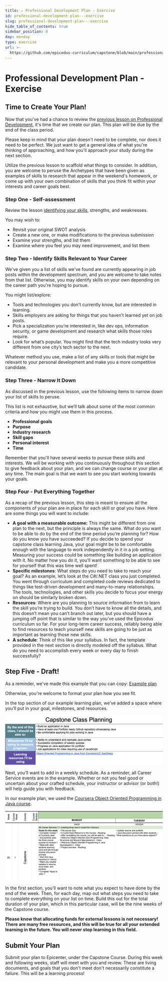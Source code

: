 ```yaml
---
title: ✏️ Professional Development Plan - Exercise
id: professional-development-plan---exercise
slug: professional-development-plan---exercise
hide_table_of_contents: true
sidebar_position: 8
day: monday
type: exercise
url: >-
  https://github.com/epicodus-curriculum/capstone/blob/main/professional_development_planning_exercise.md
---
```


# Professional Development Plan - Exercise


## Time to Create Your Plan!


Now that you've had a chance to review the [previous lesson on Professional Development](/capstone/capstone-week-1/professional-development---planning), it's time that we create our plan. This plan will be due by the end of the class period.


Please keep in mind that your plan doesn't need to be complete, nor does it need to be perfect. We just want to get a general idea of what you're thinking of approaching, and how you'll approach your study during the next section.


Utilize the previous lesson to scaffold what things to consider. In addition, you are welcome to peruse the Archetypes that have been given as examples of skills to research that appear in the weekend's homework, or come up with your own combination of skills that you think fit within your interests and career goals best.


### Step One - Self-assessment


Review the lesson [identifying your skills](/career-services/applying-for-internships-and-jobs/identifying-your-skills-strengths-and-weaknesses), strengths, and weaknesses.


You may wish to:


- Revisit your original SWOT analysis
- Create a new one, or make modifications to the previous submission
- Examine your strengths, and list them
- Examine where you feel you may need improvement, and list them


### Step Two - Identify Skills Relevant to Your Career


We've given you a list of skills we've found are currently appearing in job posts within the development spectrum, and you are welcome to take notes from that list. Otherwise, you may identify skills on your own depending on the career path you're hoping to pursue.


You might list/explore:


- Tools and technologies you don’t currently know, but are interested in learning.
- Skills employers are asking for things that you haven’t learned yet on job posts.
- Pick a specialization you’re interested in, like dev ops, information security, or game development and research what skills those roles require.
- Look for what’s popular. You might find that the tech industry looks very different from one city’s tech sector to the next.




Whatever method you use, make a list of any skills or tools that might be relevant to your personal development and make you a more competitive candidate.




###  Step Three - Narrow It Down


As discussed in the previous lesson, use the following items to narrow down your list of skills to peruse.


This list is not exhaustive, but we’ll talk about some of the most common criteria and how you might use them in this process.


- **Professional goals**
- **Purpose**
- **Industry research**
- **Skill gaps**
- **Personal interest**
- **Time**


Remember that you'll have several weeks to pursue these skills and interests. We will be working with you continuously throughout this section to give feedback about your plan, and we can change course or your plan at any time. The main goal is that we want to see you start working towards your goals.


###  Step Four - Put Everything Together


As a recap of the previous lesson, this step is meant to ensure all the components of your plan are in place for each skill or goal you have. Here are some things you will want to include:


* **A goal with a measurable outcome:** This might be different from one plan to the next, but the principle is always the same. What do you want to be able to do by the end of the time period you’re planning for? How do you know you have succeeded? If you decide to spend your capstone class learning Java, your goal might be to be comfortable enough with the language to work independently in it in a job setting. Measuring your success could be something like building an application with it. No matter how you do it, you’ll want something to be able to see for yourself that this was time well spent!
* **Specific milestones**: What steps do you need to take to reach your goal? As an example, let’s look at the C#/.NET class you just completed. You went through curriculum and completed code reviews dedicated to things like test-driven development and many-to-many relationships. The tools, technologies, and other skills you decide to focus your energy on should be similarly broken down.
* **Resources**: Where are you planning to source information from to learn the skill you’re trying to build. You don’t have to know all the details, and this doesn’t mean you can’t branch out later, but you should have a jumping off point that is similar to the way you’ve used the Epicodus curriculum so far. For your long-term career success, reliably being able to find resources to teach yourself new skills are going to be just as important as learning those new skills.
* **A schedule**: Think of this like your syllabus. In fact, the template provided in the next section is directly modeled off the syllabus. What do you need to accomplish every week or every day to finish successfully?


## Step Five - Draft!


As a reminder, we've made this example that you can copy: [Example plan](https://docs.google.com/spreadsheets/d/1u0TQrLYB4w6Nx24tOAVl7XpBMUmrc4bfF8QsSprJWqQ/edit?usp=sharing)


Otherwise, you're welcome to format your plan how you see fit.


In the top section of our example learning plan, we’ve added a space where you’ll put in your goal, milestones, and resources.


![Example of Capstone class planning](/images/capstones/capstone-class-planning-example-2.png)






Next, you’ll want to add in a weekly schedule. As a reminder, all Career Service events are in the example. Whether or not you feel good or uncertain about your crafted schedule, your instructor or advisor (or both!) will help guide you with feedback.


In our example plan, we used the [Coursera Object Oriented Programming in Java course](https://www.coursera.org/learn/object-oriented-java?irclickid=0R9yn5VzaxyPWR734TQFI1AsUkH3TyX0ExhM0M0&irgwc=1&utm_medium=partners&utm_source=impact&utm_campaign=3294490&utm_content=b2c).


![Another example of capstone planning](/images/capstones/capstone-class-planning-example.png)


In the first section, you’ll want to note what you expect to have done by the end of the week. Then, for each day, map out what steps you need to take to complete everything on your list on time. Build this out for the total duration of your plan, which in this particular case, will be the nine weeks of the Capstone course.


**Please know that allocating funds for external lessons is not necessary! There are many free resources, and this will be true for all your extended learning in the future. You will never stop learning in this field.**


## Submit Your Plan


Submit your plan to Epicenter, under the Capstone Course. During this week and following weeks, staff will meet with you and review. These are living documents, and goals that you don't meet don't necessarily constitute a failure. This will be a learning process!